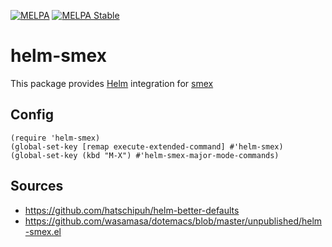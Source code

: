 [![MELPA](https://melpa.org/packages/helm-smex-badge.svg)](https://melpa.org/#/helm-smex)
[![MELPA Stable](https://stable.melpa.org/packages/helm-smex-badge.svg)](https://stable.melpa.org/#/helm-smex)

helm-smex
=========

This package provides [Helm](https://emacs-helm.github.io/helm/) integration for [smex](https://github.com/nonsequitur/smex)

Config
-------

``` emacs-lisp
(require 'helm-smex)
(global-set-key [remap execute-extended-command] #'helm-smex)
(global-set-key (kbd "M-X") #'helm-smex-major-mode-commands)
```

Sources
-------

* https://github.com/hatschipuh/helm-better-defaults
* https://github.com/wasamasa/dotemacs/blob/master/unpublished/helm-smex.el
